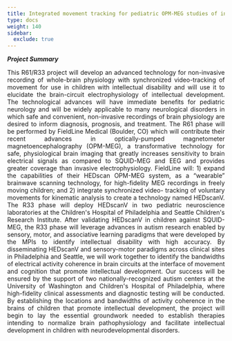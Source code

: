 ```yaml
---
title: Integrated movement tracking for pediatric OPM-MEG studies of intellectual disability
type: docs
weight: 140
sidebar:
  exclude: true
---
```


**_Project Summary_**
<div style="text-align: justify">
This R61/R33 project will develop an advanced technology for non-invasive recording of whole-brain physiology with synchronized video-tracking of movement for use in children with intellectual disability and will use it to elucidate the brain-circuit electrophysiology of intellectual development. The technological advances will have immediate benefits for pediatric neurology and will be widely applicable to many neurological disorders in which safe and convenient, non-invasive recordings of brain physiology are desired to inform diagnosis, prognosis, and treatment. The R61 phase will be performed by FieldLine Medical (Boulder, CO) which will contribute their recent advances in optically-pumped magnetometer magnetoencephalography (OPM-MEG), a transformative technology for safe, physiological brain imaging that greatly increases sensitivity to brain electrical signals as compared to SQUID-MEG and EEG and provides greater coverage than invasive electrophysiology. FieldLine will: 1) expand the capabilities of their HEDscan OPM-MEG system, as a “wearable” brainwave scanning technology, for high-fidelity MEG recordings in freely moving children; and 2) integrate synchronized video- tracking of voluntary movements for kinematic analysis to create a technology named HEDscanV. The R33 phase will deploy HEDscanV in two pediatric neuroscience laboratories at the Children's Hospital of Philadelphia and Seattle Children's Research Institute. After validating HEDscanV in children against SQUID-MEG, the R33 phase will leverage advances in autism research enabled by sensory, motor, and associative learning paradigms that were developed by the MPIs to identify intellectual disability with high accuracy. By disseminating HEDscanV and sensory-motor paradigms across clinical sites in Philadelphia and Seattle, we will work together to identify the bandwidths of electrical activity coherence in brain circuits at the interface of movement and cognition that promote intellectual development. Our success will be ensured by the support of two nationally-recognized autism centers at the University of Washington and Children's Hospital of Philadelphia, where high-fidelity clinical assessments and diagnostic testing will be conducted. By establishing the locations and bandwidths of activity coherence in the brains of children that promote intellectual development, the project will begin to lay the essential groundwork needed to establish therapies intending to normalize brain pathophysiology and facilitate intellectual development in children with neurodevelopmental disorders.
</div>

<!-- #### People

{{< people "team-r61_03" >}}

#### Alumni -->